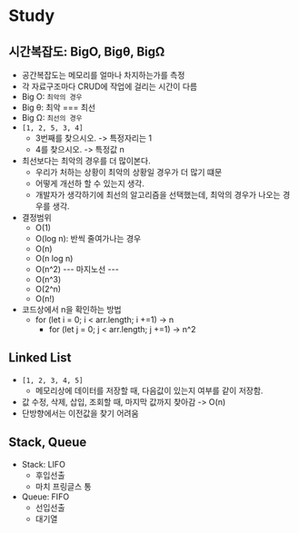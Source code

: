 # Study

## 시간복잡도: BigO, Bigθ, BigΩ

- 공간복잡도는 메모리를 얼마나 차지하는가를 측정
- 각 자료구조마다 CRUD에 작업에 걸리는 시간이 다름
- Big O: `최악의 경우`
- Big θ: 최악 === 최선
- Big Ω: `최선의 경우`
- `[1, 2, 5, 3, 4]`
  - 3번째를 찾으시오. -> 특정자리는 1
  - 4를 찾으시오. -> 특정값 n
- 최선보다는 최악의 경우를 더 많이본다.
  - 우리가 처하는 상황이 최악의 상황일 경우가 더 많기 떄문
  - 어떻게 개선하 할 수 있는지 생각.
  - 개발자가 생각하기에 최선의 알고리즘을 선택했는데, 최악의 경우가 나오는 경우를 생각.
- 결정범위
  - O(1)
  - O(log n): 반씩 줄여가나는 경우
  - O(n)
  - O(n log n)
  - O(n^2)
  --- 마지노선 ---
  - O(n^3)
  - O(2^n)
  - O(n!)
- 코드상에서 n을 확인하는 방법
  - for (let i = 0; i < arr.length; i +=1) -> n
    - for (let j = 0; j < arr.length; j +=1) -> n^2

## Linked List

- `[1, 2, 3, 4, 5]`
  - 메모리상에 데이터를 저장할 때, 다음값이 있는지 여부를 같이 저장함.
- 값 수정, 삭제, 삽입, 조회할 때, 마지막 값까지 찾아감 -> O(n)
- 단방향에서는 이전값을 찾기 어려움

## Stack, Queue

- Stack: LIFO
  - 후입선출
  - 마치 프링글스 통
- Queue: FIFO
  - 선입선출
  - 대기열
  